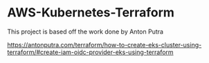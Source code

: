 # AWS-Kubernetes-Terraform

This project is based off the work done by Anton Putra

https://antonputra.com/terraform/how-to-create-eks-cluster-using-terraform/#create-iam-oidc-provider-eks-using-terraform